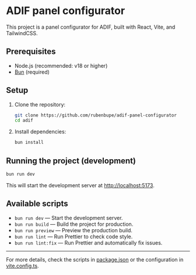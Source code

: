 # ADIF panel configurator

This project is a panel configurator for ADIF, built with React, Vite, and TailwindCSS.

## Prerequisites

- Node.js (recommended: v18 or higher)
- [Bun](https://bun.sh/) (required)

## Setup

1. Clone the repository:

   ```sh
   git clone https://github.com/rubenbupe/adif-panel-configurator
   cd adif
   ```

2. Install dependencies:
   ```sh
   bun install
   ```

## Running the project (development)

```sh
bun run dev
```

This will start the development server at [http://localhost:5173](http://localhost:5173).

## Available scripts

- `bun run dev` — Start the development server.
- `bun run build` — Build the project for production.
- `bun run preview` — Preview the production build.
- `bun run lint` — Run Prettier to check code style.
- `bun run lint:fix` — Run Prettier and automatically fix issues.

---

For more details, check the scripts in [package.json](package.json) or the configuration in [vite.config.ts](vite.config.ts).
